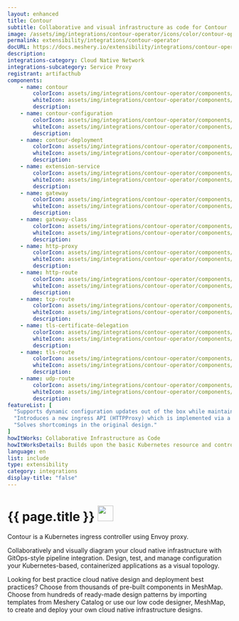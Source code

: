 ```yaml
---
layout: enhanced
title: Contour
subtitle: Collaborative and visual infrastructure as code for Contour
image: /assets/img/integrations/contour-operator/icons/color/contour-operator-color.svg
permalink: extensibility/integrations/contour-operator
docURL: https://docs.meshery.io/extensibility/integrations/contour-operator
description: 
integrations-category: Cloud Native Network
integrations-subcategory: Service Proxy
registrant: artifacthub
components: 
	- name: contour
		colorIcon: assets/img/integrations/contour-operator/components/contour/icons/color/contour-color.svg
		whiteIcon: assets/img/integrations/contour-operator/components/contour/icons/white/contour-white.svg
		description: 
	- name: contour-configuration
		colorIcon: assets/img/integrations/contour-operator/components/contour-configuration/icons/color/contour-configuration-color.svg
		whiteIcon: assets/img/integrations/contour-operator/components/contour-configuration/icons/white/contour-configuration-white.svg
		description: 
	- name: contour-deployment
		colorIcon: assets/img/integrations/contour-operator/components/contour-deployment/icons/color/contour-deployment-color.svg
		whiteIcon: assets/img/integrations/contour-operator/components/contour-deployment/icons/white/contour-deployment-white.svg
		description: 
	- name: extension-service
		colorIcon: assets/img/integrations/contour-operator/components/extension-service/icons/color/extension-service-color.svg
		whiteIcon: assets/img/integrations/contour-operator/components/extension-service/icons/white/extension-service-white.svg
		description: 
	- name: gateway
		colorIcon: assets/img/integrations/contour-operator/components/gateway/icons/color/gateway-color.svg
		whiteIcon: assets/img/integrations/contour-operator/components/gateway/icons/white/gateway-white.svg
		description: 
	- name: gateway-class
		colorIcon: assets/img/integrations/contour-operator/components/gateway-class/icons/color/gateway-class-color.svg
		whiteIcon: assets/img/integrations/contour-operator/components/gateway-class/icons/white/gateway-class-white.svg
		description: 
	- name: http-proxy
		colorIcon: assets/img/integrations/contour-operator/components/http-proxy/icons/color/http-proxy-color.svg
		whiteIcon: assets/img/integrations/contour-operator/components/http-proxy/icons/white/http-proxy-white.svg
		description: 
	- name: http-route
		colorIcon: assets/img/integrations/contour-operator/components/http-route/icons/color/http-route-color.svg
		whiteIcon: assets/img/integrations/contour-operator/components/http-route/icons/white/http-route-white.svg
		description: 
	- name: tcp-route
		colorIcon: assets/img/integrations/contour-operator/components/tcp-route/icons/color/tcp-route-color.svg
		whiteIcon: assets/img/integrations/contour-operator/components/tcp-route/icons/white/tcp-route-white.svg
		description: 
	- name: tls-certificate-delegation
		colorIcon: assets/img/integrations/contour-operator/components/tls-certificate-delegation/icons/color/tls-certificate-delegation-color.svg
		whiteIcon: assets/img/integrations/contour-operator/components/tls-certificate-delegation/icons/white/tls-certificate-delegation-white.svg
		description: 
	- name: tls-route
		colorIcon: assets/img/integrations/contour-operator/components/tls-route/icons/color/tls-route-color.svg
		whiteIcon: assets/img/integrations/contour-operator/components/tls-route/icons/white/tls-route-white.svg
		description: 
	- name: udp-route
		colorIcon: assets/img/integrations/contour-operator/components/udp-route/icons/color/udp-route-color.svg
		whiteIcon: assets/img/integrations/contour-operator/components/udp-route/icons/white/udp-route-white.svg
		description: 
featureList: [
  "Supports dynamic configuration updates out of the box while maintaining a lightweight profile.",
  "Introduces a new ingress API (HTTPProxy) which is implemented via a Custom Resource Definition (CRD).",
  "Solves shortcomings in the original design."
]
howItWorks: Collaborative Infrastructure as Code
howItWorksDetails: Builds upon the basic Kubernetes resource and controller concepts, but includes domain-specific knowledge to automate the entire lifecycle of Contour.
language: en
list: include
type: extensibility
category: integrations
display-title: "false"
---
```

<h1>{{ page.title }} <img src="{{ page.image }}" style="width: 35px; height: 35px;" /></h1>

<p>
Contour is a Kubernetes ingress controller using Envoy proxy.
</p>
<p>
    Collaboratively and visually diagram your cloud native infrastructure with GitOps-style pipeline integration. Design, test, and manage configuration your Kubernetes-based, containerized applications as a visual topology.
</p>
<p>
    Looking for best practice cloud native design and deployment best practices? Choose from thousands of pre-built components in MeshMap. Choose from hundreds of ready-made design patterns by importing templates from Meshery Catalog or use our low code designer, MeshMap, to create and deploy your own cloud native infrastructure designs.
</p>
